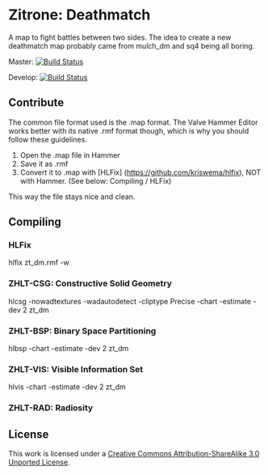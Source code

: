 # Zitrone: Deathmatch #
A map to fight battles between two sides. The idea to create a new deathmatch map probably came from mulch_dm and sq4 being all boring.

Master: [![Build Status](https://travis-ci.org/ZitroneMapping/deathmatch.png?branch=master)](https://travis-ci.org/ZitroneMapping/deathmatch)

Develop: [![Build Status](https://travis-ci.org/ZitroneMapping/deathmatch.png?branch=develop)](https://travis-ci.org/ZitroneMapping/deathmatch)

## Contribute ##
The common file format used is the .map format. The Valve Hammer Editor works better with its native .rmf format though, which is why you should follow these guidelines.

1. Open the .map file in Hammer
2. Save it as .rmf
3. Convert it to .map with [HLFix] (https://github.com/kriswema/hlfix), NOT with Hammer. (See below: Compiling / HLFix)

This way the file stays nice and clean.

## Compiling ##
### HLFix ###
hlfix zt_dm.rmf -w

### ZHLT-CSG: Constructive Solid Geometry ###
hlcsg -nowadtextures -wadautodetect -cliptype Precise -chart -estimate -dev 2 zt_dm

### ZHLT-BSP: Binary Space Partitioning ###
hlbsp -chart -estimate -dev 2 zt_dm

### ZHLT-VIS: Visible Information Set ###
hlvis -chart -estimate -dev 2 zt_dm

### ZHLT-RAD: Radiosity ###

## License ##
This work is licensed under a [Creative Commons Attribution-ShareAlike 3.0 Unported License](http://creativecommons.org/licenses/by-sa/3.0/).
